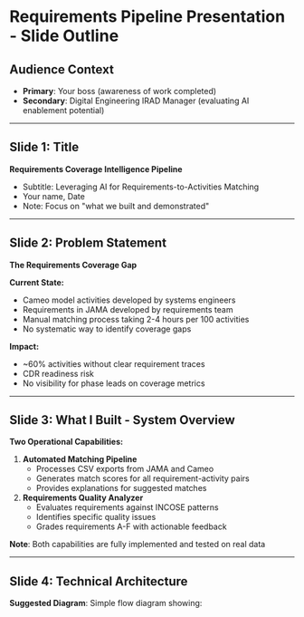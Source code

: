 # Requirements Pipeline Presentation - Slide Outline

## Audience Context

- **Primary**: Your boss (awareness of work completed)
- **Secondary**: Digital Engineering IRAD Manager (evaluating AI enablement potential)

---

## Slide 1: Title

**Requirements Coverage Intelligence Pipeline**

- Subtitle: Leveraging AI for Requirements-to-Activities Matching
- Your name, Date
- Note: Focus on "what we built and demonstrated"

---

## Slide 2: Problem Statement

**The Requirements Coverage Gap**

**Current State:**

- Cameo model activities developed by systems engineers
- Requirements in JAMA developed by requirements team
- Manual matching process taking 2-4 hours per 100 activities
- No systematic way to identify coverage gaps

**Impact:**

- ~60% activities without clear requirement traces
- CDR readiness risk
- No visibility for phase leads on coverage metrics

---

## Slide 3: What I Built - System Overview

**Two Operational Capabilities:**

1. **Automated Matching Pipeline**
    - Processes CSV exports from JAMA and Cameo
    - Generates match scores for all requirement-activity pairs
    - Provides explanations for suggested matches
2. **Requirements Quality Analyzer**
    - Evaluates requirements against INCOSE patterns
    - Identifies specific quality issues
    - Grades requirements A-F with actionable feedback

**Note**: Both capabilities are fully implemented and tested on real data

---

## Slide 4: Technical Architecture

**Suggested Diagram**: Simple flow diagram showing: